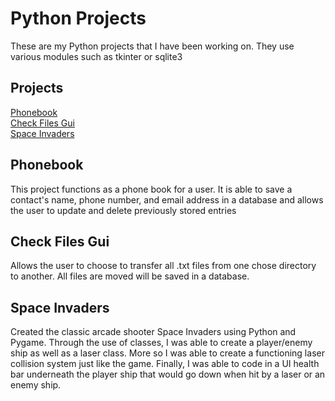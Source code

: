 # Python Projects
 These are my Python projects that I have been working on. They use various modules such as tkinter or sqlite3

## Projects
<a href="https://github.com/pmarino92/Python-Projects/tree/main/Phonebook%20Project">Phonebook</a> <br>
<a href="https://github.com/pmarino92/Python-Projects/blob/main/FileTransfer_Gui.py">Check Files Gui</a><br>
<a href="https://github.com/pmarino92/Python-Projects/tree/main/Space%20Invaders">Space Invaders</a>

## Phonebook
This project functions as a phone book for a user. It is able to save a contact's name, phone number, and email address in a database and allows the user to update and delete previously stored entries

## Check Files Gui
Allows the user to choose to transfer all .txt files from one chose directory to another. All files are moved will be saved in a database.

## Space Invaders
Created the classic arcade shooter Space Invaders using Python and Pygame. Through the use of classes, I was able to create a player/enemy ship as well as a laser class. More so I was able to create a functioning laser collision system just like the game. Finally, I was able to code in a UI health bar underneath the player ship that would go down when hit by a laser or an enemy ship.
